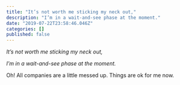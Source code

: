 ```yaml
---
title: "It’s not worth me sticking my neck out,"
description: "I’m in a wait-and-see phase at the moment."
date: "2019-07-22T23:58:46.046Z"
categories: []
published: false
---
```


  

_It’s not worth me sticking my neck out,_

_I’m in a wait-and-see phase at the moment._

Oh! All companies are a little messed up. Things are ok for me now.
